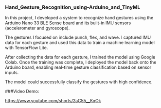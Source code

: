 ### Hand_Gesture_Recognition_using-Arduino_and_TinyML


In this project, I developed a system to recognize hand gestures using the Arduino Nano 33 BLE Sense board and its built-in IMU sensors (accelerometer and gyroscope). 

The gestures I focused on include punch, flex, and wave. I captured IMU data for each gesture and used this data to train a machine learning model with TensorFlow Lite.


After collecting the data for each gesture, I trained the model using Google Colab. Once the training was complete, I deployed the model back onto the Arduino board, enabling real-time gesture classification based on sensor inputs. 

The model could successfully classify the gestures with high confidence.

###Video Demo:

https://www.youtube.com/shorts/2aC55__KqOk
